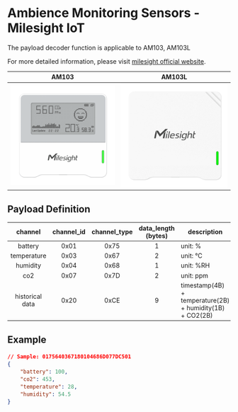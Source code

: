 # Ambience Monitoring Sensors - Milesight IoT

The payload decoder function is applicable to AM103, AM103L

For more detailed information, please visit [milesight official website](https://www.milesight-iot.com).

|        AM103        |        AM103L         |
| :-----------------: | :-------------------: |
| ![AM103](AM103.png) | ![AM103L](AM103L.png) |

## Payload Definition

|     channel     | channel_id | channel_type | data_length (bytes) | description                                              |
| :-------------: | :--------: | :----------: | :-----------------: | -------------------------------------------------------- |
|     battery     |    0x01    |     0x75     |          1          | unit: %                                                  |
|   temperature   |    0x03    |     0x67     |          2          | unit: ℃                                                 |
|    humidity     |    0x04    |     0x68     |          1          | unit: %RH                                                |
|    co2          |    0x07    |     0x7D     |          2          | unit: ppm                                                |
| historical data |    0x20    |     0xCE     |          9          | timestamp(4B) + temperature(2B) + humidity(1B) + CO2(2B) |

## Example

```json
// Sample: 0175640367180104686D077DC501
{
    "battery": 100,
    "co2": 453,
    "temperature": 28,
    "humidity": 54.5
}
```

